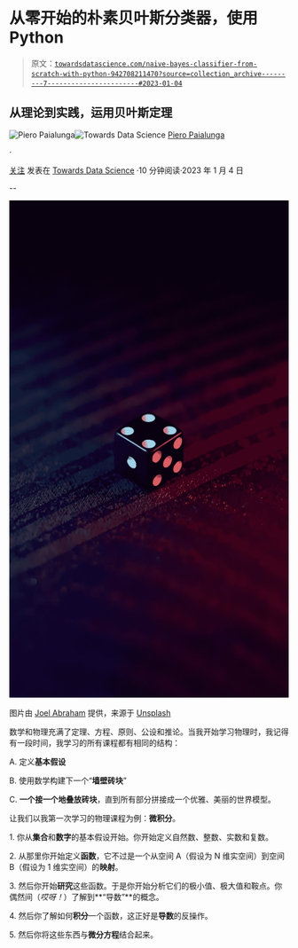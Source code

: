# 从零开始的朴素贝叶斯分类器，使用 Python

> 原文：[`towardsdatascience.com/naive-bayes-classifier-from-scratch-with-python-942708211470?source=collection_archive---------7-----------------------#2023-01-04`](https://towardsdatascience.com/naive-bayes-classifier-from-scratch-with-python-942708211470?source=collection_archive---------7-----------------------#2023-01-04)

## 从理论到实践，运用贝叶斯定理

[](https://piero-paialunga.medium.com/?source=post_page-----942708211470--------------------------------)![Piero Paialunga](https://piero-paialunga.medium.com/?source=post_page-----942708211470--------------------------------)[](https://towardsdatascience.com/?source=post_page-----942708211470--------------------------------)![Towards Data Science](https://towardsdatascience.com/?source=post_page-----942708211470--------------------------------) [Piero Paialunga](https://piero-paialunga.medium.com/?source=post_page-----942708211470--------------------------------)

·

[关注](https://medium.com/m/signin?actionUrl=https%3A%2F%2Fmedium.com%2F_%2Fsubscribe%2Fuser%2F254e653181d2&operation=register&redirect=https%3A%2F%2Ftowardsdatascience.com%2Fnaive-bayes-classifier-from-scratch-with-python-942708211470&user=Piero+Paialunga&userId=254e653181d2&source=post_page-254e653181d2----942708211470---------------------post_header-----------) 发表在 [Towards Data Science](https://towardsdatascience.com/?source=post_page-----942708211470--------------------------------) ·10 分钟阅读·2023 年 1 月 4 日[](https://medium.com/m/signin?actionUrl=https%3A%2F%2Fmedium.com%2F_%2Fvote%2Ftowards-data-science%2F942708211470&operation=register&redirect=https%3A%2F%2Ftowardsdatascience.com%2Fnaive-bayes-classifier-from-scratch-with-python-942708211470&user=Piero+Paialunga&userId=254e653181d2&source=-----942708211470---------------------clap_footer-----------)

--

[](https://medium.com/m/signin?actionUrl=https%3A%2F%2Fmedium.com%2F_%2Fbookmark%2Fp%2F942708211470&operation=register&redirect=https%3A%2F%2Ftowardsdatascience.com%2Fnaive-bayes-classifier-from-scratch-with-python-942708211470&source=-----942708211470---------------------bookmark_footer-----------)![](img/0861ef7d4e87fc5bedc5552305cb25bc.png)

图片由 [Joel Abraham](https://unsplash.com/@joe_27?utm_source=unsplash&utm_medium=referral&utm_content=creditCopyText) 提供，来源于 [Unsplash](https://unsplash.com/photos/8RRYJg26Wr4?utm_source=unsplash&utm_medium=referral&utm_content=creditCopyText)

数学和物理充满了定理、方程、原则、公设和推论。当我开始学习物理时，我记得有一段时间，我学习的所有课程都有相同的结构：

A. 定义**基本假设**

B. 使用数学构建下一个“**墙壁砖块**”

C. **一个接一个地叠放砖块**，直到所有部分拼接成一个优雅、美丽的世界模型。

让我们以我第一次学习的物理课程为例：**微积分**。

1\. 你从**集合**和**数字**的基本假设开始。你开始定义自然数、整数、实数和复数。

2\. 从那里你开始定义**函数**，它不过是一个从空间 A（假设为 N 维实空间）到空间 B（假设为 1 维实空间）的**映射**。

3\. 然后你开始**研究**这些函数。于是你开始分析它们的极小值、极大值和鞍点。你偶然间（*哎呀！*）了解到**“导数”**的概念。

4\. 然后你了解如何**积分**一个函数，这正好是**导数**的反操作。

5\. 然后你将这些东西与**微分方程**结合起来。
